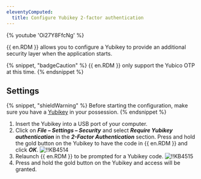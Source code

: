 ```yaml
---
eleventyComputed:
  title: Configure Yubikey 2-factor authentication
---
```

{% youtube 'Oi27Y8FfcNg' %}

{{ en.RDM }} allows you to configure a Yubikey to provide an additional security layer when the application starts.

{% snippet, "badgeCaution" %}
{{ en.RDM }} only support the Yubico OTP at this time.
{% endsnippet %}

## Settings

{% snippet, "shieldWarning" %}
Before starting the configuration, make sure you have a [Yubikey](https://www.yubico.com/) in your possession.
{% endsnippet %}

1. Insert the Yubikey into a USB port of your computer.
1. Click on ***File – Settings – Security*** and select ***Require Yubikey authentication*** in the ***2-Factor Authentication*** section. Press and hold the gold button on the Yubikey to have the code in {{ en.RDM }} and click ***OK***.
![!!KB4514](https://cdnweb.devolutions.net/docs/docs_en_kb_KB4514.png)
1. Relaunch {{ en.RDM }} to be prompted for a Yubikey code.
![!!KB4515](https://cdnweb.devolutions.net/docs/docs_en_kb_KB4515.png)
1. Press and hold the gold button on the Yubikey and access will be granted.

